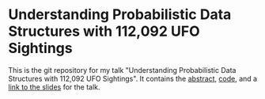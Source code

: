 # Understanding Probabilistic Data Structures with 112,092 UFO Sightings

This is the git repository for my talk "Understanding Probabilistic Data Structures with 112,092 UFO Sightings". It contains the [abstract](ABSTRACT.md), [code](code), and a [link to the slides](https://redislabs.showpad.biz/webapp2/content/channels/341169dd2814e403159a69782c28a120/e797de08b9aba38249c2ed9cba205b0c99eb643b120eb55b63e3c0e203e943e4/e11aa61b4b8437255299b2d95a69e12a77b54397202c83376881d3fe8c6d1c7a) for the talk.
